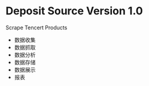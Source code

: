 Deposit Source Version 1.0
=======

Scrape Tencert Products

*	数据收集
*	数据抓取
*	数据分析
*	数据存储
*	数据展示
*	报表
